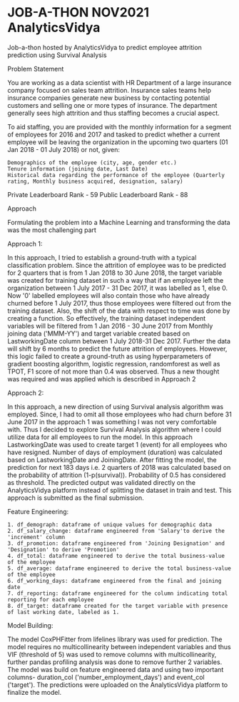 # JOB-A-THON NOV2021 AnalyticsVidya
 Job-a-thon hosted by AnalyticsVidya to predict employee attrition prediction using Survival Analysis

Problem Statement

You are working as a data scientist with HR Department of a large insurance company focused on sales team attrition. Insurance sales teams help insurance companies generate new business by contacting potential customers and selling one or more types of insurance. The department generally sees high attrition and thus staffing becomes a crucial aspect.

To aid staffing, you are provided with the monthly information for a segment of employees for 2016 and 2017 and tasked to predict whether a current employee will be leaving the organization in the upcoming two quarters (01 Jan 2018 - 01 July 2018) or not, given:

    Demographics of the employee (city, age, gender etc.)
    Tenure information (joining date, Last Date)
    Historical data regarding the performance of the employee (Quarterly rating, Monthly business acquired, designation, salary)

Private Leaderboard Rank - 59
Public Leaderboard Rank - 88

Approach

Formulating the problem into a Machine Learning and transforming the data was the most challenging part

Approach 1:

In this approach, I tried to establish a ground-truth with a typical classification problem. Since the attrition of employee was to be predicted for 2 quarters that is from 1 Jan 2018 to 30 June 2018, the target variable was created for training dataset in such a way that if an employee left the organization between 1 July 2017 - 31 Dec 2017, it was labelled as 1, else 0. Now '0' labelled employees will also contain those who have already churned before 1 July 2017, thus those employees were filtered out from the training dataset. Also, the shift of the data with respect to time was done by creating a function. So effectively, the training dataset independent variables will be filtered from 1 Jan 2016 - 30 June 2017 from Monthly joining data ('MMM-YY') and target variable created based on LastworkingDate column between 1 July 2018-31 Dec 2017.  Further the data will shift by 6 months to predict the future attrition of employees. However, this logic failed to create a ground-truth as using hyperparameters of gradient boosting algorithm, logistic regression, randomforest as well as TPOT, F1 score of not more than 0.4 was observed. Thus a new thought was required and was applied which is described in Approach 2

Approach 2:

In this approach, a new direction of using Survival analysis algorithm was employed. Since, I had to omit all those employees who had churn before 31 June 2017 in the approach 1 was something I was not very comfortable with. Thus I decided to explore Survival Analysis algorithm where I could utilize data for all employees to run the model. In this approach LastworkingDate was used to create target 1 (event) for all employees who have resigned. Number of days of employment (duration) was calculated based on LastworkingDate and JoiningDate. After fitting the model, the prediction for next 183 days i.e. 2 quarters of 2018 was calculated based on the probability of attrition (1-p(survival)). Probability of 0.5 has considered as threshold. The predicted output was validated directly on the AnalyticsVidya platform instead of splitting the dataset in train and test. This approach is submitted as the final submission.

Feature Engineering:

    1. df_demograph: dataframe of unique values for demographic data
    2. df_salary_change: dataframe engineered from 'Salary'to derive the 'increment' column
    3. df_promotion: dataframe engineered from 'Joining Designation' and 'Designation' to derive 'Promotion'
    4. df_total: dataframe engineered to derive the total business-value of the employee
    5. df_average: dataframe engineered to derive the total business-value of the employee
    6. df_working_days: dataframe engineered from the final and joining date
    7. df_reporting: dataframe engineered for the column indicating total reporting for each employee
    8. df_target: dataframe created for the target variable with presence of last working date, labeled as 1.

Model Building:

The model CoxPHFitter from lifelines library was used for prediction. The model requires no multicollinearity between independent variables and thus VIF (threshold of 5) was used to remove columns with multicollinearity, further pandas profiling analysis was done to remove further 2 variables. The model was build on feature engineered data and using two important columns-  duration_col ('number_employment_days') and event_col ('target'). The predictions were uploaded on the AnalyticsVidya platform to finalize the model.
